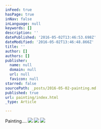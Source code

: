 ```yaml
---
inFeed: true
hasPage: true
inNav: false
inLanguage: null
keywords: []
description: ''
datePublished: '2016-05-02T13:46:53.698Z'
dateModified: '2016-05-02T13:46:48.866Z'
title: ''
author: []
authors: []
publisher:
  name: null
  domain: null
  url: null
  favicon: null
starred: false
sourcePath: _posts/2016-05-02-painting.md
published: true
url: painting/index.html
_type: Article

---
```

Painting....
![](https://the-grid-user-content.s3-us-west-2.amazonaws.com/9b6330d7-89dd-4c04-924a-a76a4c38bbdc.gif)
![](https://the-grid-user-content.s3-us-west-2.amazonaws.com/fd6732ff-6873-4dea-8645-11007bb948dd.gif)
![](https://the-grid-user-content.s3-us-west-2.amazonaws.com/af61ae37-6961-4173-b5bb-0db7f7dd9370.jpg)